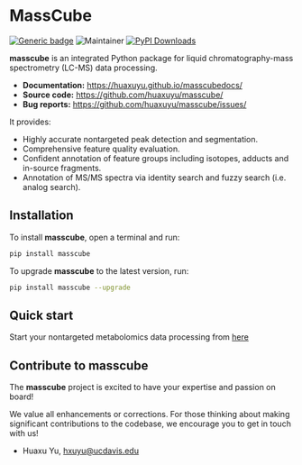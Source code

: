 # MassCube

[![Generic badge](https://img.shields.io/badge/masscube-ver_1.1.10-%3CCOLOR%3E.svg)](https://github.com/huaxuyu/masscube/)
![Maintainer](https://img.shields.io/badge/maintainer-Huaxu_Yu-blue)
[![PyPI Downloads](https://img.shields.io/pypi/dm/bago.svg?label=PyPI%20downloads)](https://pypi.org/project/masscube/)

**masscube** is an integrated Python package for liquid chromatography-mass spectrometry (LC-MS) data processing.

- **Documentation:** https://huaxuyu.github.io/masscubedocs/
- **Source code:** https://github.com/huaxuyu/masscube/
- **Bug reports:** https://github.com/huaxuyu/masscube/issues/

It provides:

- Highly accurate nontargeted peak detection and segmentation.
- Comprehensive feature quality evaluation.
- Confident annotation of feature groups including isotopes, adducts and in-source fragments.
- Annotation of MS/MS spectra via identity search and fuzzy search (i.e. analog search).

## Installation

To install **masscube**, open a terminal and run:

```bash
pip install masscube
```

To upgrade **masscube** to the latest version, run:

```bash
pip install masscube --upgrade
```

## Quick start

Start your nontargeted metabolomics data processing from [here](https://huaxuyu.github.io/masscubedocs/docs/quickstart/)

## Contribute to masscube

The **masscube** project is excited to have your expertise and passion on board!

We value all enhancements or corrections. For those thinking about making significant contributions to the codebase, we encourage you to get in touch with us!

- Huaxu Yu, hxuyu@ucdavis.edu
